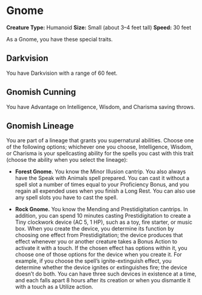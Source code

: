 # Gnome

**Creature Type:** Humanoid
**Size:** Small (about 3–4 feet tall)
**Speed:** 30 feet

As a Gnome, you have these special traits.

## Darkvision
You have Darkvision with a range of 60 feet.

## Gnomish Cunning
You have Advantage on Intelligence, Wisdom, and Charisma saving throws.

## Gnomish Lineage
You are part of a lineage that grants you supernatural abilities. Choose one of the following options; whichever one you choose, Intelligence, Wisdom, or Charisma is your spellcasting ability for the spells you cast with this trait (choose the ability when you select the lineage):

*   **Forest Gnome.** You know the Minor Illusion cantrip. You also always have the Speak with Animals spell prepared. You can cast it without a spell slot a number of times equal to your Proficiency Bonus, and you regain all expended uses when you finish a Long Rest. You can also use any spell slots you have to cast the spell.

*   **Rock Gnome.** You know the Mending and Prestidigitation cantrips. In addition, you can spend 10 minutes casting Prestidigitation to create a Tiny clockwork device (AC 5, 1 HP), such as a toy, fire starter, or music box. When you create the device, you determine its function by choosing one effect from Prestidigitation; the device produces that effect whenever you or another creature takes a Bonus Action to activate it with a touch. If the chosen effect has options within it, you choose one of those options for the device when you create it. For example, if you choose the spell’s ignite-extinguish effect, you determine whether the device ignites or extinguishes fire; the device doesn’t do both. You can have three such devices in existence at a time, and each falls apart 8 hours after its creation or when you dismantle it with a touch as a Utilize action.